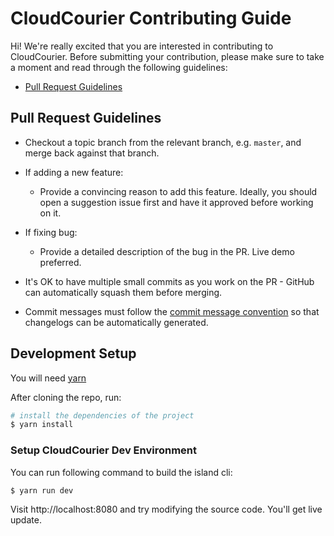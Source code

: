 # CloudCourier Contributing Guide

Hi! We're really excited that you are interested in contributing to CloudCourier. Before submitting your contribution, please make sure to take a moment and read through the following guidelines:

- [Pull Request Guidelines](#pull-request-guidelines)

## Pull Request Guidelines

- Checkout a topic branch from the relevant branch, e.g. `master`, and merge back against that branch.

- If adding a new feature:

  - Provide a convincing reason to add this feature. Ideally, you should open a suggestion issue first and have it approved before working on it.

- If fixing bug:

  - Provide a detailed description of the bug in the PR. Live demo preferred.

- It's OK to have multiple small commits as you work on the PR - GitHub can automatically squash them before merging.

- Commit messages must follow the [commit message convention](./commit-convention.md) so that changelogs can be automatically generated.

## Development Setup

You will need [yarn](https://github.com/yarnpkg/yarn)

After cloning the repo, run:

```sh
# install the dependencies of the project
$ yarn install
```

### Setup CloudCourier Dev Environment

You can run following command to build the island cli:

```sh
$ yarn run dev
```

Visit http://localhost:8080 and try modifying the source code. You'll get live update.
